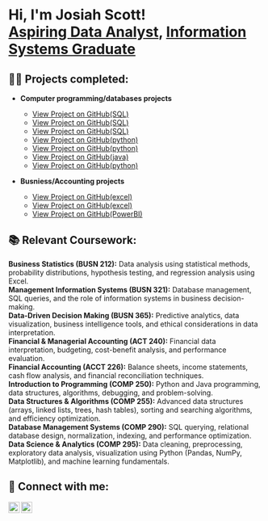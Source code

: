 <h1>Hi, I'm Josiah Scott! <br/><a href="https://github.com/josiahscott">Aspiring Data Analyst</a>, <a href="https://www.linkedin.com/in/josiah-scott-280241257">Information Systems Graduate</a></h1>

<h2>👨‍💻 Projects completed:</h2>

- <b>Computer programming/databases projects</b>
  - [View Project on GitHub(SQL)](https://github.com/JosiahScott643/Exploratory-data-Project) 
  - [View Project on GitHub(SQL)](https://github.com/JosiahScott643/DATA-cleaning-project) 
  - [View Project on GitHub(SQL)](https://github.com/JosiahScott643/MySQL-proj1) 
  - [View Project on GitHub(python)](https://github.com/JosiahScott643/Area-of-Sphere-Project.git)
  - [View Project on GitHub(python)](https://github.com/JosiahScott643/-Prime-Number-calculator-project.git)
  - [View Project on GitHub(java)](https://github.com/JosiahScott643/sort-my-object-project.git)
  - [View Project on GitHub(python)](https://github.com/JosiahScott643/Binary-calc-Project.git)
    
- <b>Busniess/Accounting projects</b>  
  - [View Project on GitHub(excel)](https://github.com/JosiahScott643/Excel-2023-backlog-project-1.git)
  - [View Project on GitHub(excel)](https://github.com/JosiahScott643/Financial-statement-project.git)
  - [View Project on GitHub(PowerBI)](https://github.com/JosiahScott643/Power-BI-Project)

<h2>📚 Relevant Coursework:</h2>

<b>Business Statistics (BUSN 212):</b> Data analysis using statistical methods, probability distributions, hypothesis testing, and regression analysis using Excel.  
<b>Management Information Systems (BUSN 321):</b> Database management, SQL queries, and the role of information systems in business decision-making.  
<b>Data-Driven Decision Making (BUSN 365):</b> Predictive analytics, data visualization, business intelligence tools, and ethical considerations in data interpretation.  
<b>Financial & Managerial Accounting (ACT 240):</b> Financial data interpretation, budgeting, cost-benefit analysis, and performance evaluation.  
<b>Financial Accounting (ACCT 226):</b> Balance sheets, income statements, cash flow analysis, and financial reconciliation techniques.  
<b>Introduction to Programming (COMP 250):</b> Python and Java programming, data structures, algorithms, debugging, and problem-solving.  
<b>Data Structures & Algorithms (COMP 255):</b> Advanced data structures (arrays, linked lists, trees, hash tables), sorting and searching algorithms, and efficiency optimization.  
<b>Database Management Systems (COMP 290):</b> SQL querying, relational database design, normalization, indexing, and performance optimization.  
<b>Data Science & Analytics (COMP 295):</b> Data cleaning, preprocessing, exploratory data analysis, visualization using Python (Pandas, NumPy, Matplotlib), and machine learning fundamentals.  


<h2>🤳 Connect with me:</h2>

[<img align="left" alt="JosiahScott | LinkedIn" width="22px" src="https://cdn.jsdelivr.net/npm/simple-icons@v3/icons/linkedin.svg" />](https://linkedin.com/in/josiahscott-280241257)
[<img align="left" alt="JosiahScott | GitHub" width="22px" src="https://cdn.jsdelivr.net/npm/simple-icons@v3/icons/github.svg" />](https://github.com/josiahscott)
